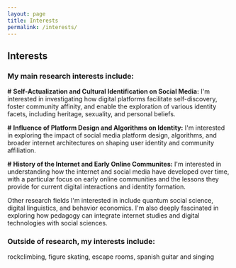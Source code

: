 ```yaml
---
layout: page
title: Interests
permalink: /interests/
---
```


## Interests

### My main research interests include:

**\#** **Self-Actualization and Cultural Identification on Social Media:** I'm interested in investigating how digital platforms facilitate self-discovery, foster community affinity, and enable the exploration of various identity facets, including heritage, sexuality, and personal beliefs.

**\#** **Influence of Platform Design and Algorithms on Identity:** I'm interested in exploring the impact of social media platform design, algorithms, and broader internet architectures on shaping user identity and community affiliation.

**\#** **History of the Internet and Early Online Communites:** I'm interested in understanding how the internet and social media have developed over time, with a particular focus on early online communities and the lessons they provide for current digital interactions and identity formation.

Other research fields I'm interested in include quantum social science, digital linguistics, and behavior economics. I'm also deeply fascinated in exploring how pedagogy can integrate internet studies and digital technologies with social sciences.

### Outside of research, my interests include:

rockclimbing, figure skating, escape rooms, spanish guitar and singing


